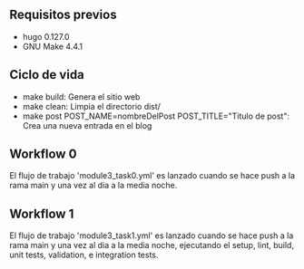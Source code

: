 ## Requisitos previos
- hugo 0.127.0
- GNU Make 4.4.1

## Ciclo de vida
- make build: Genera el sitio web
- make clean: Limpia el directorio dist/
- make post POST_NAME=nombreDelPost POST_TITLE="Titulo de post": Crea una nueva entrada en el blog 

## Workflow 0
El flujo de trabajo 'module3_task0.yml' es lanzado cuando se hace push a la rama main y una vez al dia a la media noche.

## Workflow 1
El flujo de trabajo 'module3_task1.yml' es lanzado cuando se hace push a la rama main y una vez al dia a la media noche, ejecutando el setup, lint, build, unit tests, validation, e integration tests.
